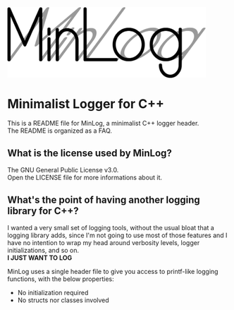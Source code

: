 <img src="https://github.com/MuAlphaOmegaEpsilon/MinLog/blob/master/images/MinLog.png" alt="MinLog" width="450">

# Minimalist Logger for C++
This is a README file for MinLog, a minimalist C++ logger header.\
The README is organized as a FAQ.

## What is the license used by MinLog?
The GNU General Public License v3.0.\
Open the LICENSE file for more informations about it.

## What's the point of having another logging library for C++?
I wanted a very small set of logging tools, without the usual bloat that a logging library adds, since I'm not going to use most of those features and I have no intention to wrap my head around verbosity levels, logger initializations, and so on.\
**I JUST WANT TO LOG**



MinLog uses a single header file to give you access to printf-like logging functions, with the below properties:
* No initialization required
* No structs nor classes involved